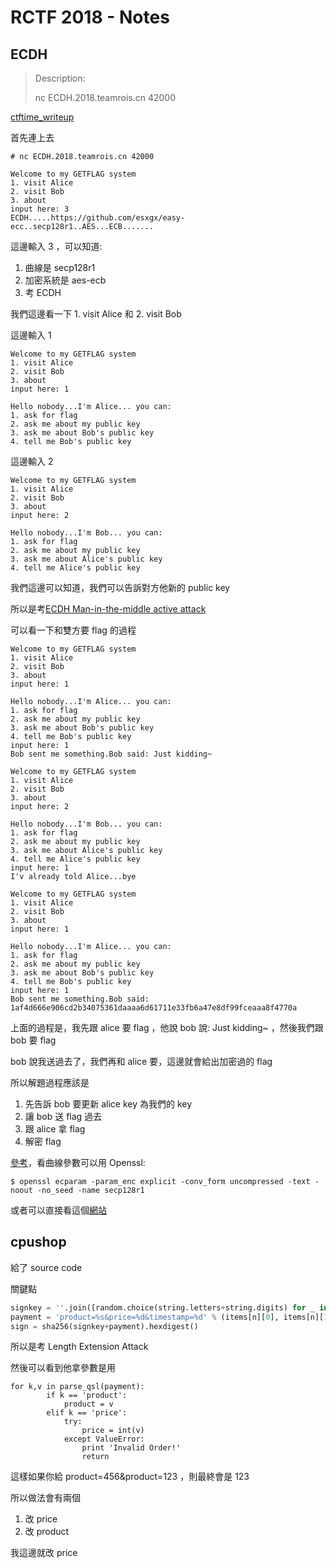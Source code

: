 # RCTF 2018 - Notes

## ECDH
> Description:
>
> nc ECDH.2018.teamrois.cn 42000

[ctftime_writeup](https://ctftime.org/task/6127)


首先連上去
```
# nc ECDH.2018.teamrois.cn 42000

Welcome to my GETFLAG system
1. visit Alice
2. visit Bob
3. about
input here: 3
ECDH.....https://github.com/esxgx/easy-ecc..secp128r1..AES...ECB.......
```
這邊輸入 3 ，可以知道:
1. 曲線是 secp128r1
2. 加密系統是 aes-ecb
3. 考 ECDH

我們這邊看一下 1. visit Alice 和 2. visit Bob

這邊輸入 1
```
Welcome to my GETFLAG system
1. visit Alice
2. visit Bob
3. about
input here: 1

Hello nobody...I'm Alice... you can:
1. ask for flag
2. ask me about my public key
3. ask me about Bob's public key
4. tell me Bob's public key
``` 

這邊輸入 2

```
Welcome to my GETFLAG system
1. visit Alice
2. visit Bob
3. about
input here: 2

Hello nobody...I'm Bob... you can:
1. ask for flag
2. ask me about my public key
3. ask me about Alice's public key
4. tell me Alice's public key
```

我們這邊可以知道，我們可以告訴對方他新的 public key

所以是考[ECDH Man-in-the-middle active attack](https://crypto.stackexchange.com/questions/35603/ecdh-man-in-the-middle-active-attack)


可以看一下和雙方要 flag 的過程
```
Welcome to my GETFLAG system
1. visit Alice
2. visit Bob
3. about
input here: 1

Hello nobody...I'm Alice... you can:
1. ask for flag
2. ask me about my public key
3. ask me about Bob's public key
4. tell me Bob's public key
input here: 1
Bob sent me something.Bob said: Just kidding~

Welcome to my GETFLAG system
1. visit Alice
2. visit Bob
3. about
input here: 2

Hello nobody...I'm Bob... you can:
1. ask for flag
2. ask me about my public key
3. ask me about Alice's public key
4. tell me Alice's public key
input here: 1
I'v already told Alice...bye

Welcome to my GETFLAG system
1. visit Alice
2. visit Bob
3. about
input here: 1

Hello nobody...I'm Alice... you can:
1. ask for flag
2. ask me about my public key
3. ask me about Bob's public key
4. tell me Bob's public key
input here: 1
Bob sent me something.Bob said: 1af4d666e906cd2b34075361daaaa6d61711e33fb6a47e8df99fceaaa8f4770a

``` 

上面的過程是，我先跟 alice 要 flag ，他說 bob 說: Just kidding~ ，然後我們跟 bob 要 flag

bob 說我送過去了，我們再和 alice 要，這邊就會給出加密過的 flag

所以解題過程應該是
1. 先告訴 bob 要更新 alice key 為我們的 key
2. 讓 bob 送 flag 過去
3. 跟 alice 拿 flag
4. 解密 flag


[參考](https://www.johannes-bauer.com/compsci/ecc/)，看曲線參數可以用 Openssl: 
```
$ openssl ecparam -param_enc explicit -conv_form uncompressed -text -noout -no_seed -name secp128r1
```

或者可以直接看這個[網站](http://www-cs-students.stanford.edu/~tjw/jsbn/ecdh.html)

## cpushop
給了 source code 

關鍵點
```python
signkey = ''.join([random.choice(string.letters+string.digits) for _ in xrange(random.randint(8,32))])
payment = 'product=%s&price=%d&timestamp=%d' % (items[n][0], items[n][1], time.time()*1000000)
sign = sha256(signkey+payment).hexdigest()

```

所以是考 Length Extension Attack


然後可以看到他拿參數是用
```
for k,v in parse_qsl(payment):
        if k == 'product':
            product = v
        elif k == 'price':
            try:
                price = int(v)
            except ValueError:
                print 'Invalid Order!'
                return
```

這樣如果你給 product=456&product=123 ，則最終會是 123

所以做法會有兩個
1. 改 price
2. 改 product

我這邊就改 price
